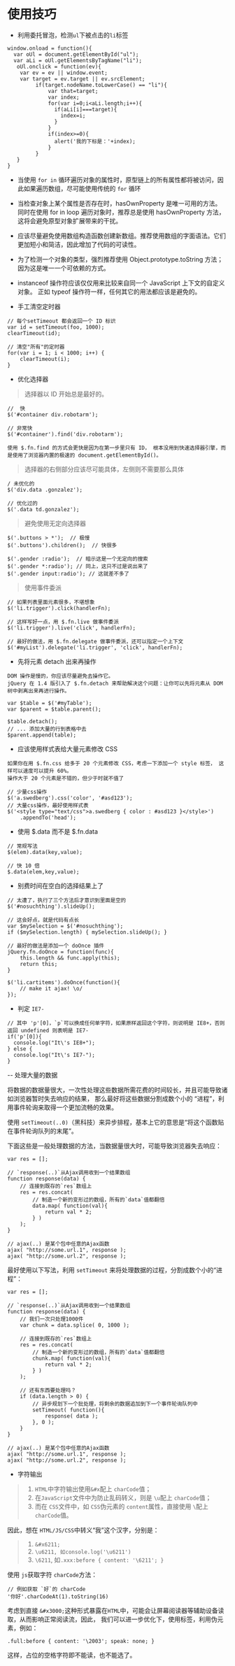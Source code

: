 # 使用技巧

- 利用委托冒泡，检测`ul`下被点击的`li`标签
```
window.onload = function(){
  var oUl = document.getElementById("ul");
  var aLi = oUl.getElementsByTagName("li");
   oUl.onclick = function(ev){ 
    var ev = ev || window.event;
    var target = ev.target || ev.srcElement;
         if(target.nodeName.toLowerCase() == "li"){
             var that=target;
             var index;
             for(var i=0;i<aLi.length;i++){
               if(aLi[i]===target){
                 index=i;
               }
             }
             if(index>=0){
               alert('我的下标是：'+index);
             }
         }
   }
}
```

- 当使用 `for in` 循环遍历对象的属性时，原型链上的所有属性都将被访问，因此如果遍历数组，尽可能使用传统的 `for` 循环

- 当检查对象上某个属性是否存在时，hasOwnProperty 是唯一可用的方法。 同时在使用 for in loop 遍历对象时，推荐总是使用 hasOwnProperty 方法，这将会避免原型对象扩展带来的干扰。

- 应该尽量避免使用数组构造函数创建新数组。推荐使用数组的字面语法。它们更加短小和简洁，因此增加了代码的可读性。

- 为了检测一个对象的类型，强烈推荐使用 Object.prototype.toString 方法； 因为这是唯一一个可依赖的方式。

- instanceof 操作符应该仅仅用来比较来自同一个 JavaScript 上下文的自定义对象。 正如 typeof 操作符一样，任何其它的用法都应该是避免的。

- 手工清空定时器
```
// 每个setTimeout 都会返回一个 ID 标识
var id = setTimeout(foo, 1000);
clearTimeout(id);

// 清空"所有"的定时器
for(var i = 1; i < 1000; i++) {
    clearTimeout(i);
}
```

- 优化选择器

> 选择器以 ID 开始总是最好的。

```
//  快
$('#container div.robotarm');

// 非常快
$('#container').find('div.robotarm');

使用 $.fn.find 的方式会更快是因为在第一步里只有 ID， 根本没用到快速选择器引擎，而是使用了浏览器内置的极速的 document.getElementById()。
```

> 选择器的右侧部分应该尽可能具体，左侧则不需要那么具体

```
/ 未优化的
$('div.data .gonzalez');

// 优化过的
$('.data td.gonzalez');
```

> 避免使用无定向选择器

```
$('.buttons > *');  // 极慢
$('.buttons').children();  // 快很多

$('.gender :radio');  // 暗示这是一个无定向的搜索
$('.gender *:radio'); // 同上，这只不过是说出来了
$('.gender input:radio'); // 这就差不多了
```

>使用事件委派

```
// 如果列表里面元素很多，不堪想象
$('li.trigger').click(handlerFn);

// 这样写好一点，用 $.fn.live 做事件委派
$('li.trigger').live('click', handlerFn);

// 最好的做法，用 $.fn.delegate 做事件委派，还可以指定一个上下文
$('#myList').delegate('li.trigger', 'click', handlerFn);
```

- 先将元素 detach 出来再操作

```
DOM 操作是慢的，你应该尽量避免去操作它。
jQuery 在 1.4 版引入了 $.fn.detach 来帮助解决这个问题：让你可以先将元素从 DOM 树中剥离出来再进行操作。

var $table = $('#myTable');
var $parent = $table.parent();

$table.detach();
// ... 添加大量的行到表格中去
$parent.append(table);
```

- 应该使用样式表给大量元素修改 CSS

```
如果你在用 $.fn.css 给多于 20 个元素修改 CSS，考虑一下添加一个 style 标签， 这样可以速度可以提升 60%。
操作大于 20 个元素是不错的，但少于时就不值了

// 少量css操作
$('a.swedberg').css('color', '#asd123');
// 大量css操作，最好使用样式表
$('<style type="text/css">a.swedberg { color : #asd123 }</style>')
    .appendTo('head');
```
- 使用 $.data 而不是 $.fn.data
```
// 常规写法
$(elem).data(key,value);

// 快 10 倍
$.data(elem,key,value);
```

- 别费时间在空白的选择结果上了
```
// 太遭了，执行了三个方法后才意识到里面是空的
$('#nosuchthing').slideUp();

// 这会好点，就是代码有点长
var $mySelection = $('#nosuchthing');
if ($mySelection.length) { mySelection.slideUp(); }

// 最好的做法是添加一个 doOnce 插件
jQuery.fn.doOnce = function(func){ 
    this.length && func.apply(this);
    return this; 
}

$('li.cartitems').doOnce(function(){ 
    // make it ajax! \o/
});
```

- 判定 `IE7-`

```
// 其中 'p'[0]，`p`可以换成任何单字符，如果原样返回这个字符，则说明是 IE8+，否则返回 undefined 则表明是 IE7-
if('p'[0]){
  console.log("It\'s IE8+");
} else {
  console.log("It\'s IE7-");
}
```

-- 处理大量的数据

将数据的数据量很大，一次性处理这些数据所需花费的时间较长，并且可能导致诸如浏览器暂时失去响应的结果，
那么最好将这些数据分割成数个小的 “进程”，利用事件轮询来取得一个更加流畅的效果。

使用 `setTimeout(..0)`（黑科技）来异步排程，基本上它的意思是“将这个函数贴在事件轮询队列的末尾”。

下面这些是一般处理数据的方法，当数据量很大时，可能导致浏览器失去响应：
```
var res = [];

// `response(..)`从Ajax调用收到一个结果数组
function response(data) {
	// 连接到既存的`res`数组上
	res = res.concat(
		// 制造一个新的变形过的数组，所有的`data`值都翻倍
		data.map( function(val){
			return val * 2;
		} )
	);
}

// ajax(..) 是某个包中任意的Ajax函数
ajax( "http://some.url.1", response );
ajax( "http://some.url.2", response );
```

最好使用以下写法，利用 `setTimeout` 来将处理数据的过程，分割成数个小的“进程”：
```
var res = [];

// `response(..)`从Ajax调用收到一个结果数组
function response(data) {
	// 我们一次只处理1000件
	var chunk = data.splice( 0, 1000 );

	// 连接到既存的`res`数组上
	res = res.concat(
		// 制造一个新的变形过的数组，所有的`data`值都翻倍
		chunk.map( function(val){
			return val * 2;
		} )
	);

	// 还有东西要处理吗？
	if (data.length > 0) {
		// 异步规划下一个批处理，将剩余的数据追加到下一个事件轮询队列中
		setTimeout( function(){
			response( data );
		}, 0 );
	}
}

// ajax(..) 是某个包中任意的Ajax函数
ajax( "http://some.url.1", response );
ajax( "http://some.url.2", response );
```

- 字符输出

>1. `HTML`中字符输出使用`&#x`配上 `charCode`值；
>2. 在`JavaScript`文件中为防止乱码转义，则是 `\u`配上 `charCode`值；
>3. 而在 `CSS`文件中，如 `CSS`伪元素的 `content`属性，直接使用 `\`配上 `charCode`值。

因此，想在 `HTML/JS/CSS`中转义“我”这个汉字，分别是：

>1. `&#x6211;`
>2. `\u6211, 如console.log('\u6211')`
>3. `\6211`, 如`.xxx:before { content: '\6211'; }`

使用 `js`获取字符 `charCode`方法：

```
// 例如获取 `好`的 charCode
'你好'.charCodeAt(1).toString(16)
```

考虑到直接 `&#x3000;`这种形式暴露在`HTML`中，可能会让屏幕阅读器等辅助设备读取，从而影响正常阅读流，因此，
我们可以进一步优化下，使用标签，利用伪元素，例如：
```
.full:before { content: '\2003'; speak: none; }
```
这样，占位的空格字符即不能读，也不能选了。
